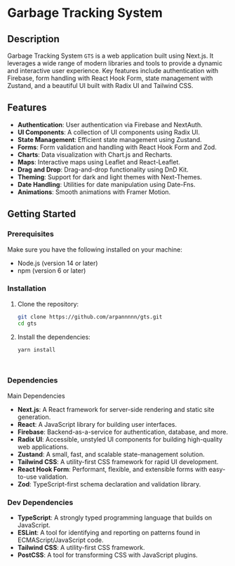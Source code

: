 # Garbage Tracking System

## Description

Garbage Tracking System `GTS` is a web application built using Next.js. It leverages a wide range of modern libraries and tools to provide a dynamic and interactive user experience. Key features include authentication with Firebase, form handling with React Hook Form, state management with Zustand, and a beautiful UI built with Radix UI and Tailwind CSS.

## Features

- **Authentication**: User authentication via Firebase and NextAuth.
- **UI Components**: A collection of UI components using Radix UI.
- **State Management**: Efficient state management using Zustand.
- **Forms**: Form validation and handling with React Hook Form and Zod.
- **Charts**: Data visualization with Chart.js and Recharts.
- **Maps**: Interactive maps using Leaflet and React-Leaflet.
- **Drag and Drop**: Drag-and-drop functionality using DnD Kit.
- **Theming**: Support for dark and light themes with Next-Themes.
- **Date Handling**: Utilities for date manipulation using Date-Fns.
- **Animations**: Smooth animations with Framer Motion.

## Getting Started

### Prerequisites

Make sure you have the following installed on your machine:

- Node.js (version 14 or later)
- npm (version 6 or later)

### Installation

1. Clone the repository:
   ```sh
   git clone https://github.com/arpannnnn/gts.git
   cd gts
   
2. Install the dependencies:
   ```sh
   yarn install

  

### Dependencies

Main Dependencies
- **Next.js**: A React framework for server-side rendering and static site generation.
- **React**: A JavaScript library for building user interfaces.
- **Firebase**: Backend-as-a-service for authentication, database, and more.
- **Radix UI**: Accessible, unstyled UI components for building high-quality web applications.
- **Zustand**: A small, fast, and scalable state-management solution.
- **Tailwind CSS**: A utility-first CSS framework for rapid UI development.
- **React Hook Form**: Performant, flexible, and extensible forms with easy-to-use validation.
- **Zod**: TypeScript-first schema declaration and validation library.

### Dev Dependencies
- **TypeScript**: A strongly typed programming language that builds on JavaScript.
- **ESLint**: A tool for identifying and reporting on patterns found in ECMAScript/JavaScript code.
- **Tailwind CSS**: A utility-first CSS framework.
- **PostCSS**: A tool for transforming CSS with JavaScript plugins.

